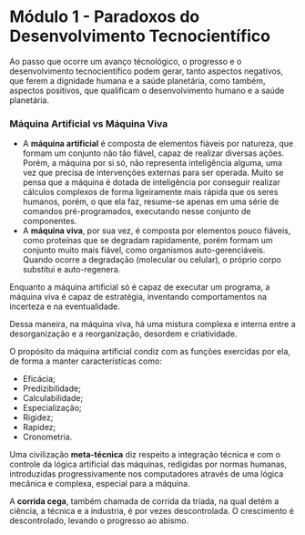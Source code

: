 # Módulo 1 - Paradoxos do Desenvolvimento Tecnocientífico

Ao passo que ocorre um avanço técnológico, o progresso e o desenvolvimento tecnocientífico podem gerar, tanto aspectos negativos, que ferem a dignidade humana e a saúde planetária, como também, aspectos positivos, que qualificam o desenvolvimento humano e a saúde planetária.

### Máquina Artificial vs Máquina Viva

- A **máquina artificial** é composta de elementos fiáveis por natureza, que formam um conjunto não tão fiável, capaz de realizar diversas ações. Porém, a máquina por si só, não representa inteligência alguma, uma vez que precisa de intervenções externas para ser operada. Muito se pensa que a máquina é dotada de inteligência por conseguir realizar cálculos complexos de forma ligeiramente mais rápida que os seres humanos, porém, o que ela faz, resume-se apenas em uma série de comandos pré-programados, executando nesse conjunto de componentes.
- A **máquina viva**, por sua vez, é composta por elementos pouco fiáveis, como proteínas que se degradam rapidamente, porém formam um conjunto muito mais fiável, como organismos auto-gerenciáveis. Quando ocorre a degradação (molecular ou celular), o próprio corpo substitui e auto-regenera.

Enquanto a máquina artificial só é capaz de executar um programa, a máquina viva é capaz de estratégia, inventando comportamentos na incerteza e na eventualidade.

Dessa maneira, na máquina viva, há uma mistura complexa e interna entre a desorganização e a reorganização, desordem e criatividade.

O propósito da máquina artificial condiz com as funções exercidas por ela, de forma a manter características como:

- Eficácia;
- Predizibilidade;
- Calculabilidade;
- Especialização;
- Rigidez;
- Rapidez;
- Cronometria.

Uma civilização **meta-técnica** diz respeito a integração técnica e com o controle da lógica artificial das máquinas, redigidas por normas humanas, introduzidas progressivamente nos computadores através de uma lógica mecânica e complexa, especial para a máquina.

A **corrida cega**, também chamada de corrida da tríada, na qual detém a ciência, a técnica e a industria, é por vezes descontrolada. O crescimento é descontrolado, levando o progresso ao abismo.
